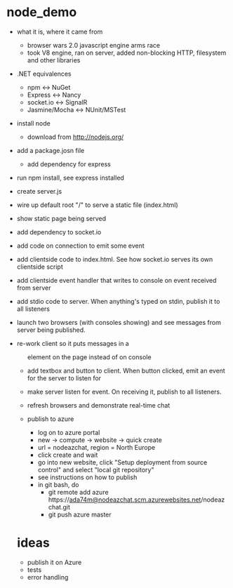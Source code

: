 node_demo
=========

* what it is, where it came from
	* browser wars 2.0 javascript engine arms race
	* took V8 engine, ran on server, added non-blocking HTTP, filesystem and other libraries
* .NET equivalences
	* npm <-> NuGet
	* Express <-> Nancy
	* socket.io <-> SignalR
	* Jasmine/Mocha <-> NUnit/MSTest
* install node
	* download from http://nodejs.org/
* add a package.josn file
  * add dependency for express
* run npm install, see express installed
* create server.js
* wire up default root "/" to serve a static file (index.html)
* show static page being served
* add dependency to socket.io
* add code on connection to emit some event
* add clientside code to index.html. See how socket.io serves its own clientside script
* add clientside event handler that writes to console on event received from server
* add stdio code to server. When anything's typed on stdin, publish it to all listeners
* launch two browsers (with consoles showing) and see messages from server being published.
* re-work client so it puts messages in a <UL> element on the page instead of on console
* add textbox and button to client. When button clicked, emit an event for the server to listen for
* make server listen for event. On receiving it, publish to all listeners.
* refresh browsers and demonstrate real-time chat

* publish to azure
  * log on to azure portal
  * new ->  compute -> website -> quick create 
  * url = nodeazchat, region = North Europe 
  * click create and wait
  * go into new website, click "Setup deployment from source control" and select "local git repository"
  * see instructions on how to publish
  * in git bash, do 
    * git remote add azure https://ada74m@nodeazchat.scm.azurewebsites.net/nodeazchat.git
    * git push azure master 

ideas
=====

* publish it on Azure
* tests
* error handling
